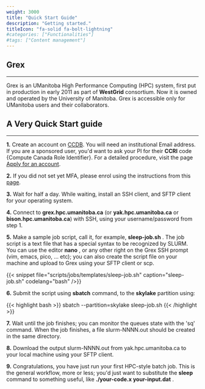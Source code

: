 ```yaml
---
weight: 3000
title: "Quick Start Guide"
description: "Getting started."
titleIcon: "fa-solid fa-bolt-lightning"
#categories: ["Functionalities"]
#tags: ["Content management"]
---
```


## Grex
---

Grex is an UManitoba High Performance Computing (HPC) system, first put in production in early 2011 as part of __WestGrid__ consortium. Now it is owned and operated by the University of Manitoba. Grex is accessible only for UManitoba users and their collaborators.

## A Very Quick Start guide
---

**1.** Create an account on [CCDB](https://ccdb.alliancecan.ca/security/login "CCDB"). You will need an institutional Email address. If you are a sponsored user, you'd want to ask your PI for their __CCRI__ code {Compute Canada Role Identifier}. For a detailed procedure, visit the page [Apply for an account](https://alliancecan.ca/en/services/advanced-research-computing/account-management/apply-account "Apply for an Alliance account").

**2.** If you did not set yet MFA, please enrol using the instructions from this [page](connecting/mfa).

**3.** Wait for half a day. While waiting, install an SSH client, and SFTP client for your operating system.

**4.** Connect to **grex.hpc.umanitoba.ca** (or **yak.hpc.umanitoba.ca** or **bison.hpc.umanitoba.ca**) with SSH, using your username/password from step 1.

**5.** Make a sample job script, call it, for example, __sleep-job.sh__ . The job script is a text file that has a special syntax to be recognized by SLURM. You can use the editor __nano__ , or any other right on the Grex SSH prompt (vim, emacs, pico, ... etc); you can also create the script file on your machine and upload to Grex using your SFTP client or scp.

{{< snippet
    file="scripts/jobs/templates/sleep-job.sh"
    caption="sleep-job.sh"
    codelang="bash"
/>}}

**6.** Submit the script using __sbatch__ command, to the __skylake__ partition using:

{{< highlight bash >}}
sbatch --partition=skylake sleep-job.sh
{{< /highlight >}}

**7.** Wait until the job finishes; you can monitor the queues state with the 'sq' command. When the job finishes, a file slurm-NNNN.out should be created in the same directory.

**8.** Download the output slurm-NNNN.out from yak.hpc.umanitoba.ca to your local machine using your SFTP client.

**9.** Congratulations, you have just run your first HPC-style batch job. This is the general workflow, more or less; you'd just want to substitute the __sleep__ command to something useful, like __./your-code.x your-input.dat__ .

<!--
Check out [Getting an ccount](./access), [Moving Data](./data-transfer/) and [Running jobs](./running) for general information. [Software pages](./software) might have information specific to running particular [software items](./software/specific). [OpenOndemand](./ood) pages explain how to use the new Grex's Web portal.
-->

<!-- {{< treeview display="tree" />}} -->

<!-- Changes and update:
* Last revision: Sep 10, 2024.  
-->

